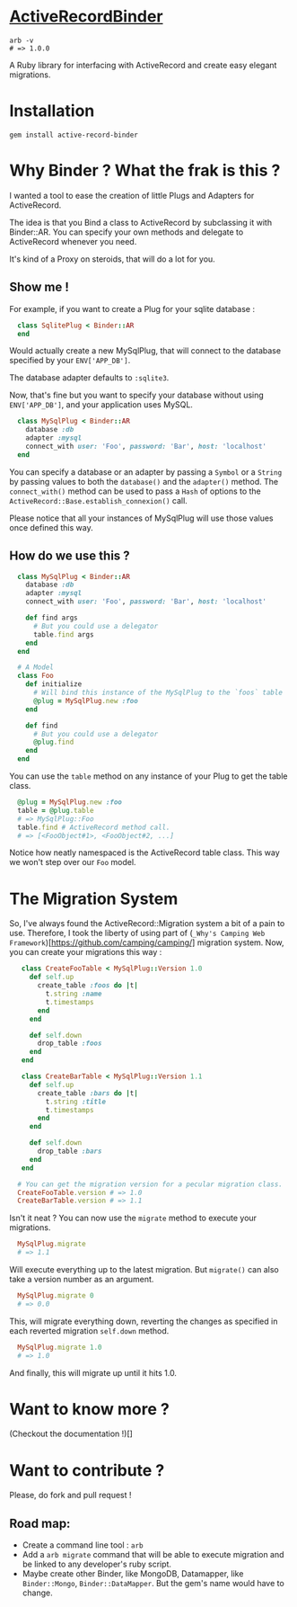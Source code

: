 [ActiveRecordBinder](https://rubygems.org/gems/active-record-binder)
============
```
arb -v
# => 1.0.0
```
A Ruby library for interfacing with ActiveRecord and create easy elegant migrations.

# Installation
`gem install active-record-binder`

# Why Binder ? What the frak is this ?
I wanted a tool to ease the creation of little Plugs and Adapters for ActiveRecord.

The idea is that you Bind a class to ActiveRecord by subclassing it with Binder::AR.
You can specify your own methods and delegate to ActiveRecord whenever you need.

It's kind of a Proxy on steroids, that will do a lot for you.

## Show me !
For example, if you want to create a Plug for your sqlite database :

```ruby
  class SqlitePlug < Binder::AR
  end
```

Would actually create a new MySqlPlug, that will connect to the database specified by your `ENV['APP_DB']`.

The database adapter defaults to `:sqlite3`.

Now, that's fine but you want to specify your database without using `ENV['APP_DB']`, and your application uses MySQL.

```ruby
  class MySqlPlug < Binder::AR
    database :db
    adapter :mysql
    connect_with user: 'Foo', password: 'Bar', host: 'localhost'
  end
```

You can specify a database or an adapter by passing a `Symbol` or a `String` by passing values to both the `database()` and the `adapter()` method.
The `connect_with()` method can be used to pass a `Hash` of options to the `ActiveRecord::Base.establish_connexion()` call.

Please notice that all your instances of MySqlPlug will use those values once defined this way.

## How do we use this ?

```ruby
  class MySqlPlug < Binder::AR
    database :db
    adapter :mysql
    connect_with user: 'Foo', password: 'Bar', host: 'localhost'

    def find args
      # But you could use a delegator
      table.find args
    end
  end

  # A Model
  class Foo
    def initialize
      # Will bind this instance of the MySqlPlug to the `foos` table
      @plug = MySqlPlug.new :foo
    end

    def find
      # But you could use a delegator
      @plug.find
    end
  end
```

You can use the `table` method on any instance of your Plug to get the table class.

```ruby
  @plug = MySqlPlug.new :foo
  table = @plug.table
  # => MySqlPlug::Foo
  table.find # ActiveRecord method call.
  # => [<FooObject#1>, <FooObject#2, ...]
```

Notice how neatly namespaced is the ActiveRecord table class. This way we won't step over our `Foo` model.

# The Migration System

So, I've always found the ActiveRecord::Migration system a bit of a pain to use. Therefore, I took the liberty of using part of (`_Why's Camping Web Framework`)[https://github.com/camping/camping/] migration system.
Now, you can create your migrations this way :

```ruby
   class CreateFooTable < MySqlPlug::Version 1.0
     def self.up
       create_table :foos do |t|
         t.string :name
         t.timestamps
       end
     end

     def self.down
       drop_table :foos
     end
   end

   class CreateBarTable < MySqlPlug::Version 1.1
     def self.up
       create_table :bars do |t|
         t.string :title
         t.timestamps
       end
     end

     def self.down
       drop_table :bars
     end
   end

  # You can get the migration version for a pecular migration class.
  CreateFooTable.version # => 1.0
  CreateBarTable.version # => 1.1
```

Isn't it neat ?
You can now use the `migrate` method to execute your migrations.

```ruby
  MySqlPlug.migrate
  # => 1.1
```
Will execute everything up to the latest migration.
But `migrate()` can also take a version number as an argument.

```ruby
  MySqlPlug.migrate 0
  # => 0.0
```
This, will migrate everything down, reverting the changes as specified in each reverted migration `self.down` method.
```ruby
  MySqlPlug.migrate 1.0
  # => 1.0
```
And finally, this will migrate up until it hits 1.0.

# Want to know more ?
(Checkout the documentation !)[]

# Want to contribute ?
Please, do fork and pull request !

## Road map:
* Create a command line tool : `arb`
* Add a `arb migrate` command that will be able to execute migration and be linked to any developer's ruby script.
* Maybe create other Binder, like MongoDB, Datamapper, like `Binder::Mongo`, `Binder::DataMapper`. But the gem's name would have to change.
